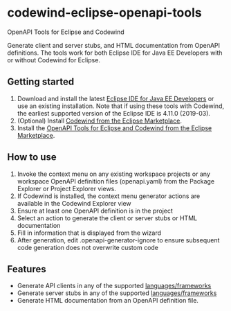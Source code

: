 # codewind-eclipse-openapi-tools
OpenAPI Tools for Eclipse and Codewind

Generate client and server stubs, and HTML documentation from OpenAPI definitions.  The tools work for both Eclipse IDE for Java EE Developers with or without Codewind for Eclipse.

## Getting started

1. Download and install the latest [Eclipse IDE for Java EE Developers](https://www.eclipse.org/downloads/packages/release/) or use an existing installation. Note that if using these tools with Codewind, the earliest supported version of the Eclipse IDE is 4.11.0 (2019-03).
2. (Optional) Install [Codewind from the Eclipse Marketplace](https://marketplace.eclipse.org/content/codewind).
3. Install the [OpenAPI Tools for Eclipse and Codewind from the Eclipse Marketplace](https://marketplace.eclipse.org/content/codewind).

## How to use
1. Invoke the context menu on any existing workspace projects or any workspace OpenAPI definition files (openapi.yaml) from the Package Explorer or Project Explorer views.
2. If Codewind is installed, the context menu generator actions are available in the Codewind Explorer view
3. Ensure at least one OpenAPI definition is in the project
4. Select an action to generate the client or server stubs or HTML documentation
5. Fill in information that is displayed from the wizard   
6. After generation, edit .openapi-generator-ignore to ensure subsequent code generation does not overwrite custom code

## Features
- Generate API clients in any of the supported [languages/frameworks](https://github.com/OpenAPITools/openapi-generator#overview)
- Generate server stubs in any of the supported [languages/frameworks](https://github.com/OpenAPITools/openapi-generator#overview)
- Generate HTML documentation from an OpenAPI definition file.
